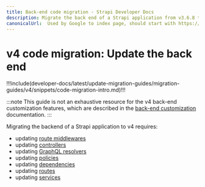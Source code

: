 ```yaml
---
title: Back-end code migration - Strapi Developer Docs
description: Migrate the back end of a Strapi application from v3.6.8 to v4.0.x with step-by-step instructions
canonicalUrl:  Used by Google to index page, should start with https://docs.strapi.io/ — delete this comment when done [paste final URL here]
---
```


<!-- TODO: update SEO -->

# v4 code migration: Update the back end

!!!include(developer-docs/latest/update-migration-guides/migration-guides/v4/snippets/code-migration-intro.md)!!!

:::note
This guide is not an exhaustive resource for the v4 back-end customization features, which are described in the [back-end customization](/developer-docs/latest/development/backend-customization.md) documentation.
:::

Migrating the backend of a Strapi application to v4 requires:

* updating [route middlewares](/developer-docs/latest/update-migration-guides/migration-guides/v4/code/backend/route-middlewares.md)
* updating [controllers](/developer-docs/latest/update-migration-guides/migration-guides/v4/code/backend/controllers.md)
* updating [GraphQL resolvers](/developer-docs/latest/update-migration-guides/migration-guides/v4/code/backend/graphql.md)
* updating [policies](/developer-docs/latest/update-migration-guides/migration-guides/v4/code/backend/policies.md)
* updating [dependencies](/developer-docs/latest/update-migration-guides/migration-guides/v4/code/dependencies.md)
* updating [routes](/developer-docs/latest/update-migration-guides/migration-guides/v4/code/backend/routes.md)
* updating [services](/developer-docs/latest/update-migration-guides/migration-guides/v4/code/backend/services.md)
